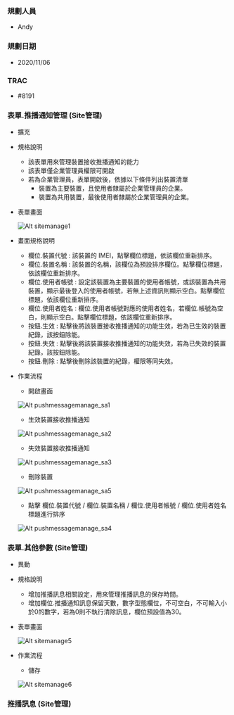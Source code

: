 ### <div id="user">規劃人員</div>
* Andy

### <div id="updatedate">規劃日期</div>
* 2020/11/06

### <div id="trac">TRAC</div>
* #8191

### <div id="notification">表單.推播通知管理 <path>(Site管理)</path></div>
* 擴充
* 規格說明
    * 該表單用來管理裝置接收推播通知的能力
    * 該表單僅企業管理員權限可開啟
    * 若為企業管理員，表單開啟後，依據以下條件列出裝置清單
        * 裝置為主要裝置，且使用者隸屬於企業管理員的企業。
        * 裝置為共用裝置，最後使用者隸屬於企業管理員的企業。
* 表單畫面

    ![Alt sitemanage1](./img/pushmessagemanage_view.png)
* 畫面規格說明
    * 欄位.裝置代號 : 該裝置的 IMEI，點擊欄位標題，依該欄位重新排序。
    * 欄位.裝置名稱 : 該裝置的名稱，該欄位為預設排序欄位。點擊欄位標題，依該欄位重新排序。
    * 欄位.使用者帳號 : 設定該裝置為主要裝置的使用者帳號，或該裝置為共用裝置，顯示最後登入的使用者帳號，若無上述資訊則顯示空白。點擊欄位標題，依該欄位重新排序。
    * 欄位.使用者姓名 : 欄位.使用者帳號對應的使用者姓名，若欄位.帳號為空白，則顯示空白。點擊欄位標題，依該欄位重新排序。
    * 按鈕.生效 : 點擊後將該裝置接收推播通知的功能生效，若為已生效的裝置紀錄，該按鈕除能。
    * 按鈕.失效 : 點擊後將該裝置接收推播通知的功能失效，若為已失效的裝置紀錄，該按鈕除能。
    * 按鈕.刪除 : 點擊後刪除該裝置的紀錄，權限等同失效。

* 作業流程
    * 開啟畫面

    ![Alt pushmessagemanage_sa1](./img/pushmessagemanage_sa1.png)
    * 生效裝置接收推播通知

    ![Alt pushmessagemanage_sa2](./img/pushmessagemanage_sa2.png)
    * 失效裝置接收推播通知

    ![Alt pushmessagemanage_sa3](./img/pushmessagemanage_sa3.png)
    * 刪除裝置

    ![Alt pushmessagemanage_sa5](./img/pushmessagemanage_sa5.png)
    * 點擊 欄位.裝置代號 / 欄位.裝置名稱 / 欄位.使用者帳號 / 欄位.使用者姓名 標題進行排序
    
    ![Alt pushmessagemanage_sa4](./img/pushmessagemanage_sa4.png)

### <div id="sitemanage_2">表單.其他參數 <path>(Site管理)</path></div>
* 異動
* 規格說明
    * 增加推播訊息相關設定，用來管理推播訊息的保存時間。
    * 增加欄位.推播通知訊息保留天數，數字型態欄位，不可空白，不可輸入小於0的數字，若為0則不執行清除訊息，欄位預設值為30。
* 表單畫面

    ![Alt sitemanage5](./img/otherparameter_view.png)   
* 作業流程
    * 儲存

    ![Alt sitemanage6](./img/otherparameter_sa1.png)
### <div id="rte_1">推播訊息 <path>(Site管理)</path></div>
